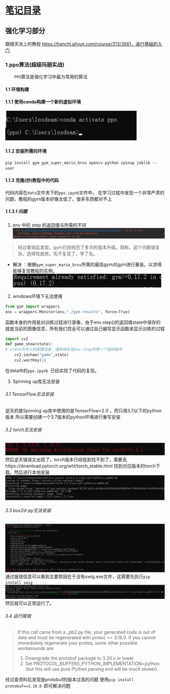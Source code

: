 # [笔记目录](目录.md)

## 强化学习部分
跟随天池上的教程 https://tianchi.aliyun.com/course/313/3561，进行基础的入门

### 1.ppo算法(超级玛丽实战)
&emsp;&emsp;`PPO`算法是强化学习中最为常用的算法
#### 1.1 环境构建

#### 1.1.1 使用conda构建一个新的虚拟环境
![Alt text](data/强化学习/img/activate.png)

#### 1.1.2 安装所需的环境
`pip install gym gym_super_mario_bros opencv-python spinup joblib --user`

#### 1.1.3 克隆(抄)教程中的代码
代码内容在`data`文件夹下的`ppo.ipynb`文件中。
在学习过程中发现一个非常严肃的问题，教程的gym版本好像太低了，很多东西都对不上
##### 1.1.3.1 问题
1. env 中的 step 的返回值与所需的不同
![Alt text](data/强化学习/img/error_1.png)
> 经过查询后发现，gym已经经历了多次的版本升级。简称，这个问题很复杂。选择性放弃。先不复现了，学了先。
* 解决 ：根据`gym_super_mario_bros`所需的最低gym对gym进行重装，以求得能够复现教程的实例。
  ![Alt text](data/强化学习/img/solve_1.png)

2. windows环境下无法使用
```python
from gym import wrappers
env = wrappers.Monitor(env,"./gym-results", force=True)
```
函数本身的作用是对训练过程进行录像，由于env.step()的返回值state中保存的就是当前的图像信息，所有我们完全可以通过自己编写显示函数来显示训练的过程
```python
import cv2  
def game_show(state):
# state为传入的图像信息，通常保存在env.step的第一个返回值中
    cv2.imshow("game",state)
    cv2.waitKey(1)
```
在data中的`ppo.ipynb `已经实现了代码的复现。

3. Spinning up库无法安装
   
###### 3.1  TensorFlow无法安装
逆天的是Spinning up库中使用的是TensorFlow<2.0 ，而只用3.7以下的python版本
所以需要创建一个3.7版本的python环境进行重写安装

###### 3.2 torch无法安装
![Alt text](data/强化学习/img/error_2.png)
然后逆天错误又出现了，torch版本已经低到找不到了，需要去https://download.pytorch.org/whl/torch_stable.html
找到对应版本的torch下载。然后进行本地安装
![Alt text](data/强化学习/img/error_3.png)

###### 3.3 box2d-py无法安装
![Alt text](data/强化学习/img/error_4.png)
通过报错信息可以看到主要原因在于没有swig.exe文件，这需要先执行`pip install swig`
![Alt text](data/强化学习/img/error_5.png)
然后就可以正常运行了。

###### 3.4 运行报错
>If this call came from a _pb2.py file, your generated code is out of date and must be regenerated with protoc >= 3.19.0. If you cannot immediately regenerate your protos, some other possible workarounds are:  
>1. Downgrade the protobuf package to 3.20.x or lower.  
> 2. Set PROTOCOL_BUFFERS_PYTHON_IMPLEMENTATION=python (but this will use pure-Python parsing and will be much slower).

经过查资料后发现是protobuf的版本过高的问题
使用`pip install protobuf==3.19.0 `即可解决问题 
